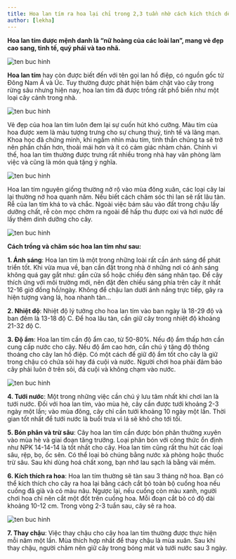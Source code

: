 ```yaml
---
title: Hoa lan tím ra hoa lại chỉ trong 2,3 tuần nhờ cách kích thích dễ như ăn kẹo
author: [lekha]
---
```

**Hoa lan tím được mệnh danh là “nữ hoàng của các loài lan”, mang vẻ đẹp cao sang, tinh tế, quý phái và tao nhã.**

![ten buc hinh](https://eva-img.24hstatic.com/upload/4-2017/images/2017-12-05/hoa-lan-tim-ra-hoa-lai-chi-trong-2-3-tuan-nho-cach-kich-thich-344546-svetik-1512462552-250-width1365height1024.jpg "ten buc hinh")

**Hoa lan tím** hay còn được biết đến với tên gọi lan hồ điệp, có nguồn gốc từ Đông Nam Á và Úc. Tuy thường được phát hiện bám chặt vào cây trong rừng sâu nhưng hiện nay, hoa lan tím đã được trồng rất phổ biến như một loại cây cảnh trong nhà. 

![ten buc hinh](https://eva-img.24hstatic.com/upload/4-2017/images/2017-12-05/mach-chi-em-cac-trong-va-cham-soc-hoa-lan-tim-choi-tet-hoa-lan-ho-diep-tim-dom542-1512448048-236-width660height367.jpg "ten buc hinh")

Vẻ đẹp của hoa lan tím luôn đem lại sự cuốn hút khó cưỡng. Màu tím của hoa được xem là màu tượng trưng cho sự chung thuỷ, tinh tế và lãng mạn. Khoa học đã chứng minh, khi ngắm nhìn màu tím, tinh thần chúng ta sẽ trở nên phấn chấn hơn, thoải mái hơn và ít có cảm giác nhàm chán. Chính vì thế, hoa lan tím thường được trưng rất nhiều trong nhà hay văn phòng làm việc và cũng là món quà tặng ý nghĩa. 

![ten buc hinh](https://eva-img.24hstatic.com/upload/4-2017/images/2017-12-05/mach-chi-em-cac-trong-va-cham-soc-hoa-lan-tim-choi-tet-hoa-lan-ho-diep-mau-tim-4-1512448078-694-width660height441.jpg "ten buc hinh")

Hoa lan tím nguyên giống thường nở rộ vào mùa đông xuân, các loại cây lai lại thường nở hoa quanh năm. Nếu biết cách chăm sóc thì lan sẽ rất lâu tàn. Rễ của lan tím khá to và chắc. Ngoài việc bám sâu vào đất trong chậu lấy dưỡng chất, rễ còn mọc chờm ra ngoài để hấp thu được oxi và hơi nước để lấy thêm dinh dưỡng cho cây. 

![ten buc hinh](https://eva-img.24hstatic.com/upload/4-2017/images/2017-12-05/mach-chi-em-cac-trong-va-cham-soc-hoa-lan-tim-choi-tet-phalaenopsis-pink-orchids-1920x1200-1512448112-25-width660height413.jpg "ten buc hinh")


**Cách trồng và chăm sóc hoa lan tím như sau:**

**1. Ánh sáng**: Hoa lan tím là một trong những loài rất cần ánh sáng để phát triển tốt. Khi vừa mua về, bạn cần đặt trong nhà ở những nơi có ánh sáng không quá gay gắt như: gần cửa sổ hoặc chiếu đèn sáng nhân tạo. Để cây thích ứng với môi trường mới, nên đặt đèn chiếu sáng phía trên cây ít nhất 12-16 giờ đồng hồ/ngày. Không để chậu lan dưới ánh nắng trực tiếp, gây ra hiện tượng vàng lá, hoa nhanh tàn... 


**2. Nhiệt độ**: Nhiệt độ lý tưởng cho hoa lan tím vào ban ngày là 18-29 độ và ban đêm là 13-18 độ C. Để hoa lâu tàn, cần giữ cây trong nhiệt độ khoảng 21-32 độ C. 

**3. Độ ẩm**: Hoa lan tím cần độ ẩm cao, từ 50-80%. Nếu độ ẩm thấp hơn cần cung cấp nước cho cây. Nếu độ ẩm cao hơn, cần chú ý tăng độ thông thoáng cho cây lan hồ điệp. Có một cách để giữ độ ẩm tốt cho cây là giữ trong chậu có chứa sỏi hay đá cuội và nước. Người chơi hoa phải đảm bảo cây phải luôn ở trên sỏi, đá cuội và không chạm vào nước. 

![ten buc hinh](https://eva-img.24hstatic.com/upload/4-2017/images/2017-12-05/mach-chi-em-cac-trong-va-cham-soc-hoa-lan-tim-choi-tet-ho-------ie----p-ti--m-12-ca--nh-1512448133-719-width600height600.jpg "ten buc hinh")

**4. Tưới nước**: Một trong những việc cần chú ý lưu tâm nhất khi chơi lan là tưới nước. Đối với hoa lan tím, vào mùa hè, cây cần được tưới khoảng 2-3 ngày một lần; vào mùa đông, cây chỉ cần tưới khoảng 10 ngày một lần. Thời gian tốt nhất để tưới nước là buổi trưa vì lá sẽ khô cho tới tối. 

**5. Bón phân và trừ sâu**: Cây hoa lan tím cần được bón phân thường xuyên vào mùa hè và giai đoạn tăng trưởng. Loại phân bón với công thức ổn định như NPK 14-14-14 là tốt nhất cho cây. Hoa lan tím cũng rất thu hút các loại sâu, rệp, bọ, ốc sên. Có thể loại bỏ chúng bằng nước xà phòng hoặc thuốc trừ sâu. Sau khi dùng hoá chất xong, bạn nhớ lau sạch lá bằng vải mềm. 

**6. Kích thích ra hoa**: Hoa lan tím thường sẽ tàn sau 3 tháng nở hoa. Bạn có thể kích thích cho cây ra hoa lại bằng cách cắt bỏ toàn bộ cuống hoa nếu cuống đã già và có màu nâu. Ngược lại, nếu cuống còn màu xanh, người chơi hoa chỉ nên cắt một đốt trên cuống hoa. Mỗi đoạn cắt bỏ có độ dài khoảng 10-12 cm. Trong vòng 2-3 tuần sau, cây sẽ ra hoa.

![ten buc hinh](https://eva-img.24hstatic.com/upload/4-2017/images/2017-12-05/hoa-lan-tim-ra-hoa-lai-chi-trong-2-3-tuan-nho-cach-kich-thich-hinh-nen-hoa-phong-lan-tim-dep-011-13-1512462512-411-width1280height1024.jpg "ten buc hinh")

**7. Thay chậu**: Việc thay chậu cho cây hoa lan tím thường được thực hiện mỗi năm một lần. Mùa thích hợp nhất để thay chậu là mùa xuân. Sau khi thay chậu, người chăm nên giữ cây trong bóng mát và tưới nước sau 3 ngày.